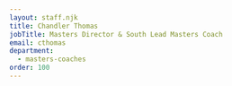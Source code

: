 ```yaml
---
layout: staff.njk
title: Chandler Thomas
jobTitle: Masters Director & South Lead Masters Coach
email: cthomas
department:
  - masters-coaches
order: 100
---
```

